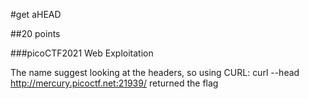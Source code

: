 #get aHEAD

##20 points

###picoCTF2021 Web Exploitation

The name suggest looking at the headers, so using CURL:
curl --head http://mercury.picoctf.net:21939/ returned the flag
